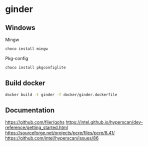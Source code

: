 # ginder

## Windows
Mingw
```bash
choco install mingw
```

Pkg-config
```bash
choco install pkgconfiglite
```

## Build docker
```bash
docker build -t ginder -f docker/ginder.dockerfile
```


## Documentation
https://github.com/flier/gohs
https://intel.github.io/hyperscan/dev-reference/getting_started.html
https://sourceforge.net/projects/pcre/files/pcre/8.41/
https://github.com/intel/hyperscan/issues/86
